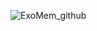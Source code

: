 ![ExoMem_github](https://user-images.githubusercontent.com/7812207/170970732-40dde1db-e0d0-4cbf-ab94-9ba6f357c11a.png)
